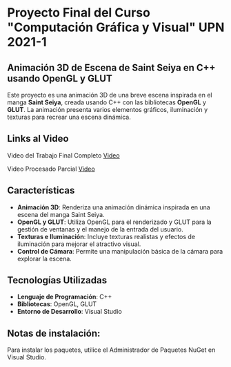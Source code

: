 # Proyecto Final del Curso "Computación Gráfica y Visual" UPN 2021-1
## Animación 3D de Escena de Saint Seiya en C++ usando OpenGL y GLUT

Este proyecto es una animación 3D de una breve escena inspirada en el manga **Saint Seiya**, creada usando C++ con las bibliotecas **OpenGL** y **GLUT**. La animación presenta varios elementos gráficos, iluminación y texturas para recrear una escena dinámica.

## Links al Video 

Video del Trabajo Final Completo
[Video](https://www.youtube.com/watch?v=BwaGiMrNsnc)

Video Procesado Parcial
[Video](https://www.youtube.com/watch?v=YqIUFydrrLY)

## Características

- **Animación 3D**: Renderiza una animación dinámica inspirada en una escena del manga Saint Seiya.
- **OpenGL y GLUT**: Utiliza OpenGL para el renderizado y GLUT para la gestión de ventanas y el manejo de la entrada del usuario.
- **Texturas e Iluminación**: Incluye texturas realistas y efectos de iluminación para mejorar el atractivo visual.
- **Control de Cámara**: Permite una manipulación básica de la cámara para explorar la escena.

## Tecnologías Utilizadas

- **Lenguaje de Programación**: C++
- **Bibliotecas**: OpenGL, GLUT
- **Entorno de Desarrollo**: Visual Studio

## Notas de instalación:

Para instalar los paquetes, utilice el Administrador de Paquetes NuGet en Visual Studio.


